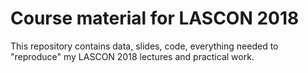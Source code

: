# Course material for LASCON 2018

This repository contains data, slides, code, everything needed to "reproduce" my LASCON 2018 lectures and practical work.
